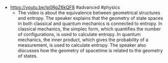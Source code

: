 - https://youtu.be/lp0RgZ6kQF8 #advanced #physics
	- The video is about the equivalence between geometrical structures and entropy. The speaker explains that the geometry of state spaces in both classical and quantum mechanics is connected to entropy. In classical mechanics, the simplec form, which quantifies the number of configurations, is used to calculate entropy. In quantum mechanics, the inner product, which gives the probability of a measurement, is used to calculate entropy. The speaker also discusses how the geometry of spacetime is related to the geometry of states.